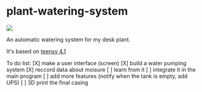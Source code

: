 # plant-watering-system
![](https://img.shields.io/badge/based%20on-Teensy%204.1-blue?link=https://www.pjrc.com/store/teensy41.html)

An automatic watering system for my desk plant.

It's based on [teensy 4.1](https://www.pjrc.com/store/teensy41.html)

To do list:
[X] make a user interface (screen)
[X] build a water pumping system
[X] reccord data about moisure
[ ] learn from it
[ ] integrate it in the main program
[ ] add more features (notify when the tank is empty, add UPS)
[ ] 3D print the final casing
